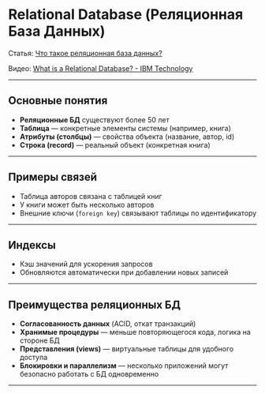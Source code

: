 # Relational Database (Реляционная База Данных)

Статья: [Что такое реляционная база данных?](https://aws.amazon.com/ru/relational-database/)

Видео: [What is a Relational Database? - IBM Technology](https://www.youtube.com/watch?v=OqjJjpjDRLc&ab_channel=IBMTechnology)

---

## Основные понятия

- **Реляционные БД** существуют более 50 лет  
- **Таблица** — конкретные элементы системы (например, книга)  
- **Атрибуты (столбцы)** — свойства объекта (название, автор, id)  
- **Строка (record)** — реальный объект (конкретная книга)  

---

## Примеры связей

- Таблица авторов связана с таблицей книг  
- У книги может быть несколько авторов  
- Внешние ключи (`foreign key`) связывают таблицы по идентификатору  

---

## Индексы

- Кэш значений для ускорения запросов  
- Обновляются автоматически при добавлении новых записей  

---

## Преимущества реляционных БД

- **Согласованность данных** (ACID, откат транзакций)  
- **Хранимые процедуры** — меньше повторяющегося кода, логика на стороне БД  
- **Представления (views)** — виртуальные таблицы для удобного доступа  
- **Блокировки и параллелизм** — несколько приложений могут безопасно работать с БД одновременно  

---
